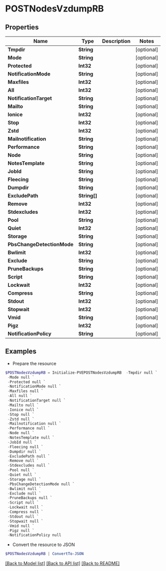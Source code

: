 # POSTNodesVzdumpRB
## Properties

Name | Type | Description | Notes
------------ | ------------- | ------------- | -------------
**Tmpdir** | **String** |  | [optional] 
**Mode** | **String** |  | [optional] 
**Protected** | **Int32** |  | [optional] 
**NotificationMode** | **String** |  | [optional] 
**Maxfiles** | **Int32** |  | [optional] 
**All** | **Int32** |  | [optional] 
**NotificationTarget** | **String** |  | [optional] 
**Mailto** | **String** |  | [optional] 
**Ionice** | **Int32** |  | [optional] 
**Stop** | **Int32** |  | [optional] 
**Zstd** | **Int32** |  | [optional] 
**Mailnotification** | **String** |  | [optional] 
**Performance** | **String** |  | [optional] 
**Node** | **String** |  | [optional] 
**NotesTemplate** | **String** |  | [optional] 
**JobId** | **String** |  | [optional] 
**Fleecing** | **String** |  | [optional] 
**Dumpdir** | **String** |  | [optional] 
**ExcludePath** | **String[]** |  | [optional] 
**Remove** | **Int32** |  | [optional] 
**Stdexcludes** | **Int32** |  | [optional] 
**Pool** | **String** |  | [optional] 
**Quiet** | **Int32** |  | [optional] 
**Storage** | **String** |  | [optional] 
**PbsChangeDetectionMode** | **String** |  | [optional] 
**Bwlimit** | **Int32** |  | [optional] 
**Exclude** | **String** |  | [optional] 
**PruneBackups** | **String** |  | [optional] 
**Script** | **String** |  | [optional] 
**Lockwait** | **Int32** |  | [optional] 
**Compress** | **String** |  | [optional] 
**Stdout** | **Int32** |  | [optional] 
**Stopwait** | **Int32** |  | [optional] 
**Vmid** | **String** |  | [optional] 
**Pigz** | **Int32** |  | [optional] 
**NotificationPolicy** | **String** |  | [optional] 

## Examples

- Prepare the resource
```powershell
$POSTNodesVzdumpRB = Initialize-PVEPOSTNodesVzdumpRB  -Tmpdir null `
 -Mode null `
 -Protected null `
 -NotificationMode null `
 -Maxfiles null `
 -All null `
 -NotificationTarget null `
 -Mailto null `
 -Ionice null `
 -Stop null `
 -Zstd null `
 -Mailnotification null `
 -Performance null `
 -Node null `
 -NotesTemplate null `
 -JobId null `
 -Fleecing null `
 -Dumpdir null `
 -ExcludePath null `
 -Remove null `
 -Stdexcludes null `
 -Pool null `
 -Quiet null `
 -Storage null `
 -PbsChangeDetectionMode null `
 -Bwlimit null `
 -Exclude null `
 -PruneBackups null `
 -Script null `
 -Lockwait null `
 -Compress null `
 -Stdout null `
 -Stopwait null `
 -Vmid null `
 -Pigz null `
 -NotificationPolicy null
```

- Convert the resource to JSON
```powershell
$POSTNodesVzdumpRB | ConvertTo-JSON
```

[[Back to Model list]](../README.md#documentation-for-models) [[Back to API list]](../README.md#documentation-for-api-endpoints) [[Back to README]](../README.md)

